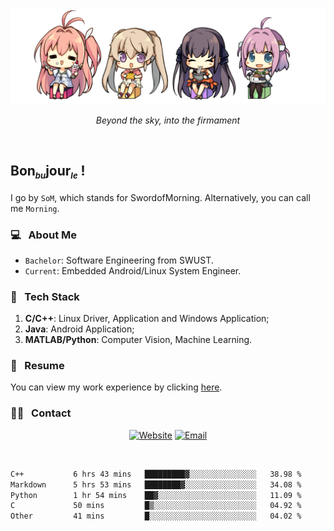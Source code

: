 <img src="./pic/Aokana.png">
<p align="center"><em>Beyond the sky, into the firmament</em></p>

<br/>

## Bon<sub><em><font size=2>bu</font></em></sub>jour<sub><em><font size=2>le</font></em></sub> !

I go by `SoM`, which stands for SwordofMorning. Alternatively, you can call me `Morning`.

### 💻 &nbsp; About Me

- `Bachelor`: Software Engineering from SWUST.
- `Current`: Embedded Android/Linux System Engineer.

### 🔧 &nbsp; Tech Stack

1. **C/C++**: Linux Driver, Application and Windows Application;
2. **Java**: Android Application;
3. **MATLAB/Python**: Computer Vision, Machine Learning.

### 📝 &nbsp; Resume

You can view my work experience by clicking <a href="https://swordofmorning.com/index.php/contact/">here</a>.

### 🤝🏻 &nbsp; Contact

<p align="center">
<a href="https://swordofmorning.com/"><img alt="Website" src="https://img.shields.io/badge/Website-swordofmorning.com-blue?style=flat-square&logo=google-chrome"></a>
<a href="mailto:master@xiaojintao.email
"><img alt="Email" src="https://img.shields.io/badge/Email-master@xiaojintao.email-blue?style=flat-square&logo=gmail"></a>
</p>

<br/>

<!--START_SECTION:waka-->

```txt
C++           6 hrs 43 mins   █████████▓░░░░░░░░░░░░░░░   38.98 %
Markdown      5 hrs 53 mins   ████████▓░░░░░░░░░░░░░░░░   34.08 %
Python        1 hr 54 mins    ██▓░░░░░░░░░░░░░░░░░░░░░░   11.09 %
C             50 mins         █▒░░░░░░░░░░░░░░░░░░░░░░░   04.92 %
Other         41 mins         █░░░░░░░░░░░░░░░░░░░░░░░░   04.02 %
```

<!--END_SECTION:waka-->
